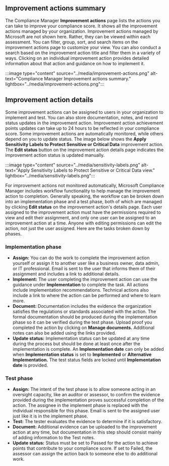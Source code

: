 ## Improvement actions summary

The Compliance Manager **Improvement actions** page lists the actions you can take to improve your compliance score. It shows all the improvement actions managed by your organization. Improvement actions managed by Microsoft are not shown here. Rather, they can be viewed within each assessment. You can filter, group, sort, and search items on the improvement actions page to customize your view. You can also conduct a search based on the improvement action title and filter them in a variety of ways. Clicking on an individual improvement action provides detailed information about that action and guidance on how to implement it.

  :::image type="content" source="../media/improvement-actions.png" alt-text="Compliance Manager Improvement actions summary." lightbox="../media/improvement-actions.png":::

## Improvement action details

Some improvement actions can be assigned to users in your organization to implement and test. You can also store documentation, notes, and record status updates in the improvement action. Improvement action achievement points updates can take up to 24 hours to be reflected in your compliance score. Some improvement actions are automatically monitored, while others depend on you to update status. The image below shows the **Apply Sensitivity Labels to Protect Sensitive or Critical Data** improvement action. The **Edit status** button on the improvement action details page indicates the improvement action status is updated manually.

  :::image type="content" source="../media/sensitivity-labels.png" alt-text="Apply Sensitivity Labels to Protect Sensitive or Critical Data view." lightbox="../media/sensitivity-labels.png":::

For improvement actions not monitored automatically, Microsoft Compliance Manager includes workflow functionality to help manage the improvement action to completion. Generally speaking, the workflow can be broken down into an implementation phase and a test phase, both of which are managed by clicking **Edit status** on the improvement action's details page. Each user assigned to the improvement action must have the permissions required to view and edit their assignment, and only one user can be assigned to an improvement action at a time. Anyone with editing permissions can edit the action, not just the user assigned. Here are the tasks broken down by phases.

### Implementation phase

- **Assign:** You can do the work to complete the improvement action yourself or assign it to another user like a business owner, data admin, or IT professional. Email is sent to the user that informs them of their assignment and includes a link to additional details.
- **Implement:** The user completing the improvement action can use the guidance under **Implementation** to complete the task. All actions include implementation recommendations. Technical actions also include a link to where the action can be performed and where to learn more.
- **Document:** Documentation includes the evidence the organization satisfies the regulations or standards associated with the action. The formal documentation should be produced during the implementation phase so it can be verified during the test phase. Upload proof you completed the action by clicking on **Manage documents.** Additional notes can also be added using the links provided.
- **Update status:** Implementation status can be updated at any time during the process but should be done at least once after the implementation is complete. An **Implementation date** can only be added when **Implementation status** is set to **Implemented** or **Alternative Implementation.** The test status fields are locked until **Implementation date** is provided.

### Test phase

- **Assign:** The intent of the test phase is to allow someone acting in an oversight capacity, like an auditor or assessor, to confirm the evidence provided during the implementation proves successful completion of the action. The assignee in the implement phase is replaced with the individual responsible for this phase. Email is sent to the assigned user just like it is in the implement phase.
- **Test:** The tester evaluates the evidence to determine if it is satisfactory.
- **Document:** Additional evidence can be uploaded to the improvement action at any time, but documentation in this step should consist mainly of adding information to the Test notes.
- **Update status:** Status must be set to Passed for the action to achieve points that contribute to your compliance score. If set to Failed, the assessor can assign the action back to someone else to do additional work.
